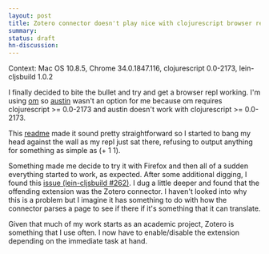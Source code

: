 ```yaml
---
layout: post
title: Zotero connector doesn't play nice with clojurescript browser repl
summary: 
status: draft
hn-discussion:
---
```


Context: Mac OS 10.8.5, Chrome 34.0.1847.116, clojurescript 0.0-2173,
lein-cljsbuild 1.0.2

I finally decided to bite the bullet and try and get a browser repl working.
I'm using [om](https://github.com/swannodette/om) so
[austin](https://github.com/cemerick/austin) wasn't an option for me because om
requires clojurescript >= 0.0-2173 and austin doesn't work with clojurescript >=
0.0-2173.

This
[readme](https://github.com/emezeske/lein-cljsbuild/blob/master/doc/REPL.md)
made it sound pretty straightforward so I started to bang my head against the
wall as my repl just sat there, refusing to output anything for something as
simple as (+ 1 1).

Something made me decide to try it with Firefox and then all of a sudden
everything started to work, as expected.  After some additional digging, I found
this [issue (lein-cljsbuild #262)](https://github.com/emezeske/lein-cljsbuild/issues/262).  I dug a
little deeper and found that the offending extension was the Zotero connector.
I haven't looked into why this is a problem but I imagine it has something to do
with how the connector parses a page to see if there if it's something that it
can translate.

Given that much of my work starts as an academic project, Zotero is something
that I use often.  I now have to enable/disable the extension depending on the
immediate task at hand.
